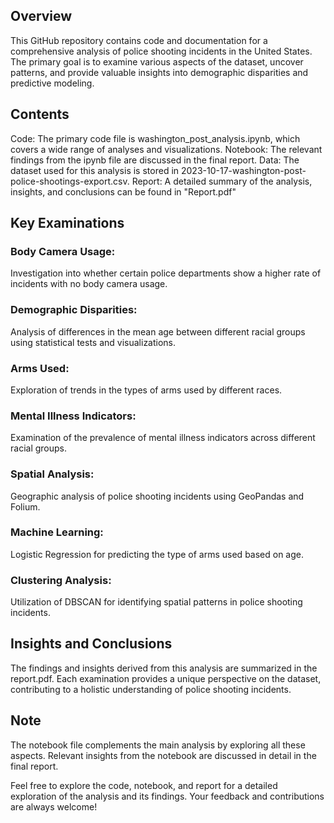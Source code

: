 ## Overview
This GitHub repository contains code and documentation for a comprehensive analysis of police shooting incidents in the United States. The primary goal is to examine various aspects of the dataset, uncover patterns, and provide valuable insights into demographic disparities and predictive modeling.

## Contents
Code: The primary code file is washington_post_analysis.ipynb, which covers a wide range of analyses and visualizations.
Notebook: The relevant findings from the ipynb file are discussed in the final report.
Data: The dataset used for this analysis is stored in 2023-10-17-washington-post-police-shootings-export.csv.
Report: A detailed summary of the analysis, insights, and conclusions can be found in "Report.pdf"

## Key Examinations

### Body Camera Usage:
Investigation into whether certain police departments show a higher rate of incidents with no body camera usage.

### Demographic Disparities:
Analysis of differences in the mean age between different racial groups using statistical tests and visualizations.

### Arms Used:
Exploration of trends in the types of arms used by different races.

### Mental Illness Indicators:
Examination of the prevalence of mental illness indicators across different racial groups.

### Spatial Analysis:
Geographic analysis of police shooting incidents using GeoPandas and Folium.

### Machine Learning:
Logistic Regression for predicting the type of arms used based on age.

### Clustering Analysis:
Utilization of DBSCAN for identifying spatial patterns in police shooting incidents.

## Insights and Conclusions
The findings and insights derived from this analysis are summarized in the report.pdf. Each examination provides a unique perspective on the dataset, contributing to a holistic understanding of police shooting incidents.

## Note
The notebook file complements the main analysis by exploring all these aspects. Relevant insights from the notebook are discussed in detail in the final report.

Feel free to explore the code, notebook, and report for a detailed exploration of the analysis and its findings. Your feedback and contributions are always welcome!
